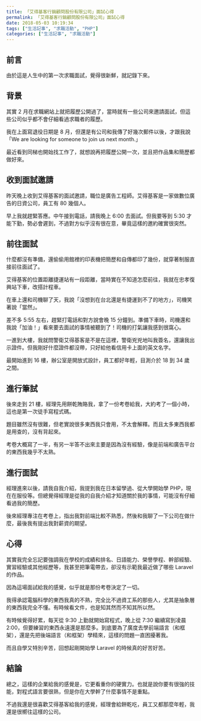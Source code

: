 ```yaml
---
title: 「艾得基客行銷顧問股份有限公司」面試心得
permalink: 「艾得基客行銷顧問股份有限公司」面試心得
date: 2018-05-03 10:19:34
tags: ["生活記事", "求職活動", "PHP"]
categories: ["生活記事", "求職活動"]
---
```


## 前言

由於這是人生中的第一次求職面試，覺得很新鮮，就記錄下來。

## 背景

其實 2 月在求職網站上就把履歷公開過了，當時就有一些公司來邀請面試，但這些公司似乎都不會仔細看過求職者的履歷。

我在上面寫退役日期是 8 月，但還是有公司和我傳了好幾次郵件以後，才跟我說「We are looking for someone to join us next month.」

最近看到同梯也開始找工作了，就想說再把履歷公開一次，並且把作品集和簡歷都做好來。

## 收到面試邀請

昨天晚上收到艾得基客的面試邀請，職位是廣告工程師。艾得基客是一家做數位廣告的日資公司，員工有 80 幾個人。

早上我就趕緊答應。中午接到電話，請我晚上 6:00 去面試。但我要等到 5:30 才能下勤，勢必會遲到，不過對方似乎沒有很在意，畢竟這樣的邀約確實很突然。

## 前往面試

什麼都沒有準備，還偷偷用館裡的印表機把簡歷和自傳都印了幾份，就穿著制服直接前往面試了。

艾得基客的位置距離捷運站有一段距離，當時實在不知道怎麼前往，我就在忠孝復興站下車，改搭計程車。

在車上還和司機聊了天，我說「沒想到在台北還是有捷運到不了的地方」，司機笑著說「當然」。

差不多 5:55 左右，趕緊打電話和對方說會晚 15 分鐘到。準備下車時，司機還和我說「加油！」看來要去面試的事情被聽到了！司機的打氣讓我感到很窩心。

一進到大樓，我就問警衛艾得基客是不是在這裡，警衛兇兇地叫我簽名，還讓我出示證件。但我剛好什麼證件都沒帶，只好給他看信用卡上面的英文名字。

最開始進到 16 樓，辦公室是開放式設計，員工都好年輕，目測介於 18 到 34 歲之間。

## 進行筆試

後來走到 21 樓，經理先用餅乾賄賂我，拿了一份考卷給我，大約考了一個小時，這也是第一次徒手寫程式碼。

題目雖然沒有很難，但老實說很多東西我只會用，不太會解釋。而且太多東西我都是用查的，沒有背起來。

考卷大概寫了一半，有另一半答不出來主要是因為沒有經驗，像是前端和廣告平台的東西我幾乎不太熟。

## 進行面試

經理進來以後，請我自我介紹，我提到我在日本留學過、從大學開始學 PHP，現在在服役等。但總覺得經理是從我的自我介紹才知道關於我的事情，可能沒有仔細看過我的簡歷。

後來經理專注在考卷上，指出我對前端比較不熟悉，然後和我聊了一下公司在做什麼，最後我有提出我對薪資的期望。

## 心得

其實我完全忘記要強調我在學校的成績和排名、日語能力、榮譽學程、幹部經驗、實習經驗或其他經歷等，我甚至把筆電帶去，卻沒有示範我最近做了哪些 Laravel 的作品。

因為這場面試給我的感覺，似乎就是那份考卷決定了一切。

我得承認電腦科學的東西我真的不熟，完全比不過資工系的那些人，尤其是抽象層的東西我完全不懂。有時候看文件，也是知其然而不知其所以然。

有時候覺得好累，每天從 9:30 上勤就開始寫程式，晚上從 7:30 繼續寫到凌晨 2:00，但要練習的東西永遠還是那麼多。到底要為了廣度去學前端語言（和框架），還是先把後端語言（和框架）學精來，這樣的問題一直困擾著我。

而且自學又特別辛苦，回想起剛開始學 Laravel 的時候真的好苦好苦。

## 結論

總之，這樣的企業給我的感覺是，它更看重你的硬實力。也就是說你要有很強的技能，對程式語言要很熟，但是你在大學幹了什麼事情不是重點。

不過我還是很喜歡艾得基客給我的感覺，經理會給餅乾吃，員工又都那麼年輕，我還是很嚮往這樣的公司。
